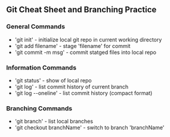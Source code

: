 ## Git Cheat Sheet and Branching Practice

### General Commands
* 'git init' - initialize local git repo in current working directory
* 'git add filename' - stage 'filename' for commit
* 'git commit -m msg' - commit statged files into local repo

### Information Commands
* 'git status' - show of local repo
* 'git log' - list commit history of current branch
* 'git log --oneline' - list commit history (compact format)

### Branching Commands
* 'git branch' - list local branches
* 'git checkout branchName' - switch to branch 'branchName'
